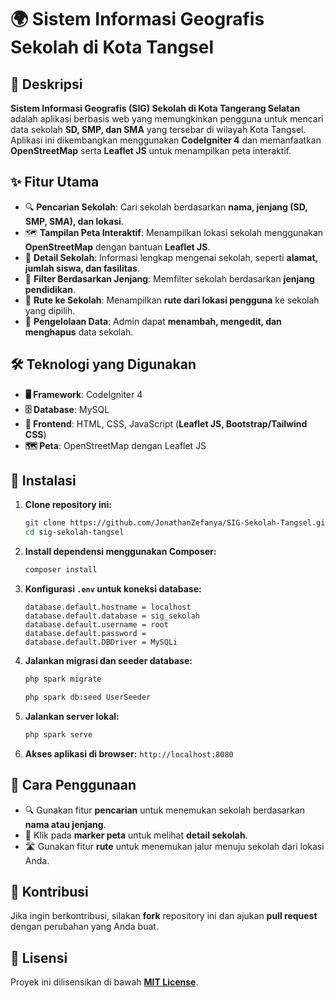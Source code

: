 # 🌍 Sistem Informasi Geografis Sekolah di Kota Tangsel

## 📌 Deskripsi
**Sistem Informasi Geografis (SIG) Sekolah di Kota Tangerang Selatan** adalah aplikasi berbasis web yang memungkinkan pengguna untuk mencari data sekolah **SD, SMP, dan SMA** yang tersebar di wilayah Kota Tangsel. Aplikasi ini dikembangkan menggunakan **CodeIgniter 4** dan memanfaatkan **OpenStreetMap** serta **Leaflet JS** untuk menampilkan peta interaktif.

## ✨ Fitur Utama
- 🔍 **Pencarian Sekolah**: Cari sekolah berdasarkan **nama, jenjang (SD, SMP, SMA), dan lokasi**.
- 🗺️ **Tampilan Peta Interaktif**: Menampilkan lokasi sekolah menggunakan **OpenStreetMap** dengan bantuan **Leaflet JS**.
- 🏫 **Detail Sekolah**: Informasi lengkap mengenai sekolah, seperti **alamat, jumlah siswa, dan fasilitas**.
- 🎯 **Filter Berdasarkan Jenjang**: Memfilter sekolah berdasarkan **jenjang pendidikan**.
- 🚗 **Rute ke Sekolah**: Menampilkan **rute dari lokasi pengguna** ke sekolah yang dipilih.
- 🔧 **Pengelolaan Data**: Admin dapat **menambah, mengedit, dan menghapus** data sekolah.

## 🛠 Teknologi yang Digunakan
- **🖥 Framework**: CodeIgniter 4
- **🗄 Database**: MySQL
- **🎨 Frontend**: HTML, CSS, JavaScript (**Leaflet JS, Bootstrap/Tailwind CSS**)
- **🗺️ Peta**: OpenStreetMap dengan Leaflet JS

## 🚀 Instalasi
1. **Clone repository ini:**
   ```bash
   git clone https://github.com/JonathanZefanya/SIG-Sekolah-Tangsel.git
   cd sig-sekolah-tangsel
   ```
2. **Install dependensi menggunakan Composer:**
   ```bash
   composer install
   ```
3. **Konfigurasi `.env` untuk koneksi database:**
   ```env
   database.default.hostname = localhost
   database.default.database = sig_sekolah
   database.default.username = root
   database.default.password = 
   database.default.DBDriver = MySQLi
   ```
4. **Jalankan migrasi dan seeder database:**
   ```bash
   php spark migrate
   ``` 
   ```bash
   php spark db:seed UserSeeder
   ```
5. **Jalankan server lokal:**
   ```bash
   php spark serve
   ```
6. **Akses aplikasi di browser:** `http://localhost:8080`

## 📖 Cara Penggunaan
- 🔍 Gunakan fitur **pencarian** untuk menemukan sekolah berdasarkan **nama atau jenjang**.
- 📌 Klik pada **marker peta** untuk melihat **detail sekolah**.
- 🛣️ Gunakan fitur **rute** untuk menemukan jalur menuju sekolah dari lokasi Anda.

## 🤝 Kontribusi
Jika ingin berkontribusi, silakan **fork** repository ini dan ajukan **pull request** dengan perubahan yang Anda buat.

## 📜 Lisensi
Proyek ini dilisensikan di bawah **[MIT License](LICENSE)**.
